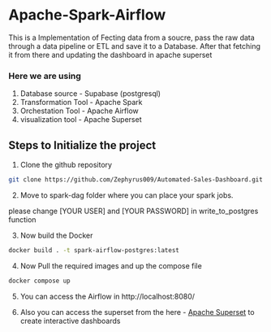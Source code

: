 # Apache-Spark-Airflow


This is a Implementation of Fecting data from a soucre, pass the raw data through a data pipeline or ETL and save it to a Database. After that fetching it from there and updating the dashboard in apache superset

### Here we are using 

1. Database source - Supabase (postgresql)
2. Transformation Tool - Apache Spark
3. Orchestation Tool - Apache Airflow
4. visualization tool - Apache Superset

## Steps to Initialize the project

1. Clone the github repository

```bash
git clone https://github.com/Zephyrus009/Automated-Sales-Dashboard.git
```

2. Move to spark-dag folder where you can place your spark jobs.

please change [YOUR USER] and [YOUR PASSWORD] in write_to_postgres function

3. Now build the Docker 

```bash
docker build . -t spark-airflow-postgres:latest
```

4. Now Pull the required images and up the compose file

```bash
docker compose up
```

5. You can access the Airflow in http://localhost:8080/

6. Also you can access the superset from the here - [Apache Superset](https://github.com/apache/superset) to create interactive dashboards


